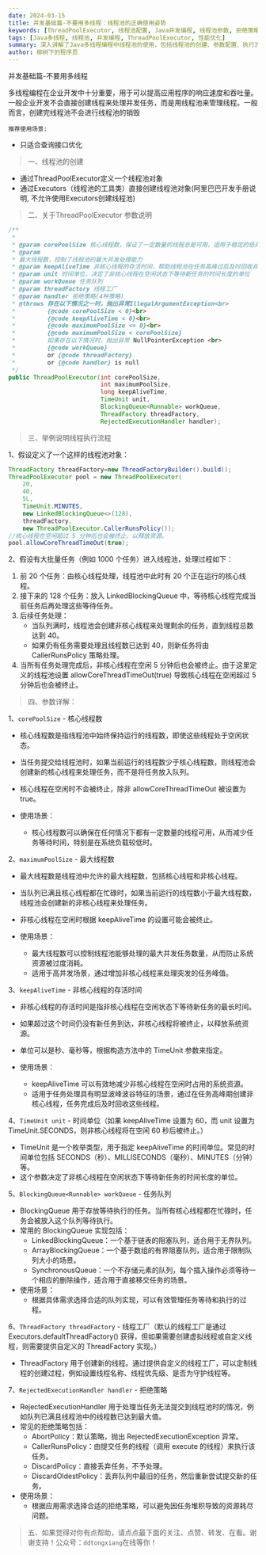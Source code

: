 ```yaml
---
date: 2024-03-15
title: 并发基础篇-不要用多线程：线程池的正确使用姿势
keywords: [ThreadPoolExecutor, 线程池配置, Java并发编程, 线程池参数, 拒绝策略, 任务队列, 线程工厂]
tags: [Java多线程, 线程池, 并发编程, ThreadPoolExecutor, 性能优化]
summary: 深入讲解了Java多线程编程中线程池的使用，包括线程池的创建、参数配置、执行流程等内容，并提供了企业级应用中的最佳实践建议。
author: 柳树下的程序员
---
```

并发基础篇-不要用多线程

多线程编程在企业开发中十分重要，用于可以提高应用程序的响应速度和吞吐量。一般企业开发不会直接创建线程来处理并发任务，而是用线程池来管理线程。一般而言，创建完线程池不会进行线程池的销毁

`推荐使用场景:`
- 只适合查询接口优化

> 一、线程池的创建
- 通过ThreadPoolExecutor定义一个线程池对象
- 通过Executors（线程池的工具类）直接创建线程池对象(阿里巴巴开发手册说明, 不允许使用Executors创建线程池)


> 二、关于ThreadPoolExecutor 参数说明
```java
/**
 *
 * @param corePoolSize 核心线程数，保证了一定数量的线程总是可用，适用于稳定的低并发处理
 * @param 
 * 最大线程数，控制了线程池的最大并发处理能力
 * @param keepAliveTime 非核心线程的存活时间，帮助线程池在任务高峰过后及时回收非核心线程，节约系统资源
 * @param unit 时间单位，决定了非核心线程在空闲状态下等待新任务的时间长度的单位
 * @param workQueue 任务队列
 * @param threadFactory 线程工厂
 * @param handler 拒绝策略(4种策略)
 * @throws 存在以下情况之一时，抛出异常IllegalArgumentException<br>
 *         {@code corePoolSize < 0}<br>
 *         {@code keepAliveTime < 0}<br>
 *         {@code maximumPoolSize <= 0}<br>
 *         {@code maximumPoolSize < corePoolSize}
 *         如果存在以下情况时，抛出异常 NullPointerException <br>
 *         {@code workQueue} 
 *         or {@code threadFactory} 
 *         or {@code handler} is null
 */
public ThreadPoolExecutor(int corePoolSize,
                          int maximumPoolSize,
                          long keepAliveTime,
                          TimeUnit unit,
                          BlockingQueue<Runnable> workQueue,
                          ThreadFactory threadFactory,
                          RejectedExecutionHandler handler);
```

>三、举例说明线程执行流程

1、假设定义了一个这样的线程池对象：

```java
ThreadFactory threadFactory=new ThreadFactoryBuilder().build();
ThreadPoolExecutor pool = new ThreadPoolExecutor(
    20,
    40,
    5L,
    TimeUnit.MINUTES,
    new LinkedBlockingQueue<>(128),
    threadFactory,
    new ThreadPoolExecutor.CallerRunsPolicy());
//核心线程在空闲超过 5 分钟后也会被终止，以释放资源。
pool.allowCoreThreadTimeOut(true);
```

2、假设有大批量任务（例如 1000 个任务）进入线程池，处理过程如下：

1. 前 20 个任务：由核心线程处理，线程池中此时有 20 个正在运行的核心线程。
2. 接下来的 128 个任务：放入 LinkedBlockingQueue 中，等待核心线程完成当前任务后再处理这些等待任务。
3. 后续任务处理：
   - 当队列满时，线程池会创建非核心线程来处理剩余的任务，直到线程总数达到 40。
   - 如果仍有任务需要处理且线程数已达到 40，则新任务将由 CallerRunsPolicy 策略处理。
4. 当所有任务处理完成后，非核心线程在空闲 5 分钟后也会被终止。由于这里定义的线程池设置 allowCoreThreadTimeOut(true) 导致核心线程在空闲超过 5 分钟后也会被终止。

>四、参数详解：

1、`corePoolSize` - 核心线程数

- 核心线程数是指线程池中始终保持运行的线程数，即使这些线程处于空闲状态。
- 当任务提交给线程池时，如果当前运行的线程数少于核心线程数，则线程池会创建新的核心线程来处理任务，而不是将任务放入队列。
- 核心线程在空闲时不会被终止，除非 allowCoreThreadTimeOut 被设置为 true。

- 使用场景：
  - 核心线程数可以确保在任何情况下都有一定数量的线程可用，从而减少任务等待时间，特别是在系统负载较低时。

2、`maximumPoolSize` - 最大线程数

- 最大线程数是线程池中允许的最大线程数，包括核心线程和非核心线程。
- 当队列已满且核心线程都在忙碌时，如果当前运行的线程数小于最大线程数，线程池会创建新的非核心线程来处理任务。
- 非核心线程在空闲时根据 keepAliveTime 的设置可能会被终止。

- 使用场景：
  - 最大线程数可以控制线程池能够处理的最大并发任务数量，从而防止系统资源被过度消耗。
  - 适用于高并发场景，通过增加非核心线程来处理突发的任务峰值。

3、`keepAliveTime` - 非核心线程的存活时间

- 非核心线程的存活时间是指非核心线程在空闲状态下等待新任务的最长时间。
- 如果超过这个时间仍没有新任务到达，非核心线程将被终止，以释放系统资源。
- 单位可以是秒、毫秒等，根据构造方法中的 TimeUnit 参数来指定。

- 使用场景：
  - keepAliveTime 可以有效地减少非核心线程在空闲时占用的系统资源。
  - 适用于任务处理具有明显波峰波谷特征的场景，通过在任务高峰期创建非核心线程，任务完成后及时回收这些线程。

4、`TimeUnit unit` - 时间单位（如果 keepAliveTime 设置为 60，而 unit 设置为 TimeUnit.SECONDS，则非核心线程将在空闲 60 秒后被终止。）

- TimeUnit 是一个枚举类型，用于指定 keepAliveTime 的时间单位。常见的时间单位包括 SECONDS（秒）、MILLISECONDS（毫秒）、MINUTES（分钟）等。
- 这个参数决定了非核心线程在空闲状态下等待新任务的时间长度的单位。


5、`BlockingQueue<Runnable> workQueue` - 任务队列

- BlockingQueue 用于存放等待执行的任务。当所有核心线程都在忙碌时，任务会被放入这个队列等待执行。
- 常用的 BlockingQueue 实现包括：
  - LinkedBlockingQueue：一个基于链表的阻塞队列，适合用于无界队列。
  - ArrayBlockingQueue：一个基于数组的有界阻塞队列，适合用于限制队列大小的场景。
  - SynchronousQueue：一个不存储元素的队列，每个插入操作必须等待一个相应的删除操作，适合用于直接移交任务的场景。
- 使用场景：
  - 根据具体需求选择合适的队列实现，可以有效管理任务等待和执行的过程。

6、`ThreadFactory threadFactory` - 线程工厂（默认的线程工厂是通过 Executors.defaultThreadFactory() 获得，但如果需要创建虚拟线程或自定义线程，则需要提供自定义的 ThreadFactory 实现。）

- ThreadFactory 用于创建新的线程。通过提供自定义的线程工厂，可以定制线程的创建过程，例如设置线程名称、线程优先级、是否为守护线程等。

7、`RejectedExecutionHandler handler` - 拒绝策略

- RejectedExecutionHandler 用于处理当任务无法提交到线程池时的情况，例如队列已满且线程池中的线程数已达到最大值。
- 常见的拒绝策略包括：
  - AbortPolicy：默认策略，抛出 RejectedExecutionException 异常。
  - CallerRunsPolicy：由提交任务的线程（调用 execute 的线程）来执行该任务。
  - DiscardPolicy：直接丢弃任务，不予处理。
  - DiscardOldestPolicy：丢弃队列中最旧的任务，然后重新尝试提交新的任务。 
- 使用场景：
  - 根据应用需求选择合适的拒绝策略，可以避免因任务堆积导致的资源耗尽问题。
>五、如果觉得对你有点帮助，请点点最下面的关注、点赞、转发、在看。谢谢支持！公众号：`ddtongxiang`在线等你！